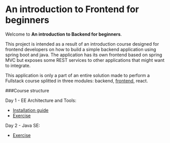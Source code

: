 An introduction to Frontend for beginners
=========================================

Welcome to **An introduction to Backend for beginners**.

This project is intended as a result of an introduction course designed for frontend developers on how to build a simple backend application using spring boot and java.
The application has its own frontend based on spring MVC but exposes some REST services to other applications that might want to integrate.

This application is only a part of an entire solution made to perform a Fullstack course splitted in three modules: backend, [frontend](https://marcomontalbano.github.io/an-introduction-to-frontend-for-beginners), react.


###Course structure

Day 1 - EE Architecture and Tools: 
- [Installation guide](course/day1/InstallTools.md)
- [Exercise](course/day1/exercise.md)

Day 2 - Java SE: 
- [Exercise](course/day2/exercise.md)
        
